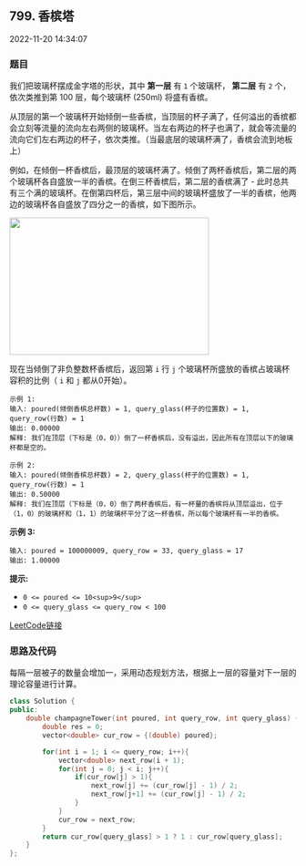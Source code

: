 ## 799. 香槟塔

2022-11-20 14:34:07

### 题目

我们把玻璃杯摆成金字塔的形状，其中 **第一层** 有 ``1`` 个玻璃杯， **第二层** 有 ``2`` 个，依次类推到第 100 层，每个玻璃杯 (250ml) 将盛有香槟。

从顶层的第一个玻璃杯开始倾倒一些香槟，当顶层的杯子满了，任何溢出的香槟都会立刻等流量的流向左右两侧的玻璃杯。当左右两边的杯子也满了，就会等流量的流向它们左右两边的杯子，依次类推。（当最底层的玻璃杯满了，香槟会流到地板上）

例如，在倾倒一杯香槟后，最顶层的玻璃杯满了。倾倒了两杯香槟后，第二层的两个玻璃杯各自盛放一半的香槟。在倒三杯香槟后，第二层的香槟满了 - 此时总共有三个满的玻璃杯。在倒第四杯后，第三层中间的玻璃杯盛放了一半的香槟，他两边的玻璃杯各自盛放了四分之一的香槟，如下图所示。

<img alt="" src="https://s3-lc-upload.s3.amazonaws.com/uploads/2018/03/09/tower.png" style="height: 241px; width: 350px;" />

现在当倾倒了非负整数杯香槟后，返回第 ``i`` 行 ``j`` 个玻璃杯所盛放的香槟占玻璃杯容积的比例（ ``i`` 和 ``j`` 都从0开始）。

 

```
示例 1:
输入: poured(倾倒香槟总杯数) = 1, query_glass(杯子的位置数) = 1, query_row(行数) = 1
输出: 0.00000
解释: 我们在顶层（下标是（0，0））倒了一杯香槟后，没有溢出，因此所有在顶层以下的玻璃杯都是空的。

示例 2:
输入: poured(倾倒香槟总杯数) = 2, query_glass(杯子的位置数) = 1, query_row(行数) = 1
输出: 0.50000
解释: 我们在顶层（下标是（0，0）倒了两杯香槟后，有一杯量的香槟将从顶层溢出，位于（1，0）的玻璃杯和（1，1）的玻璃杯平分了这一杯香槟，所以每个玻璃杯有一半的香槟。
```


**示例 3:**

```
输入: poured = 100000009, query_row = 33, query_glass = 17
输出: 1.00000
```

 

**提示:**


- ``0 <= poured <= 10<sup>9</sup>``
- ``0 <= query_glass <= query_row < 100``



[LeetCode链接](https://leetcode-cn.com/problems/champagne-tower/)

### 思路及代码

每隔一层被子的数量会增加一，采用动态规划方法，根据上一层的容量对下一层的理论容量进行计算。

```cpp
class Solution {
public:
    double champagneTower(int poured, int query_row, int query_glass) {
        double res = 0;
        vector<double> cur_row = {(double) poured};

        for(int i = 1; i <= query_row; i++){
            vector<double> next_row(i + 1);
            for(int j = 0; j < i; j++){
                if(cur_row[j] > 1){
                    next_row[j] += (cur_row[j] - 1) / 2;
                    next_row[j+1] += (cur_row[j] - 1) / 2;
                }
            }
            cur_row = next_row;
        }
        return cur_row[query_glass] > 1 ? 1 : cur_row[query_glass];
    }
};
```